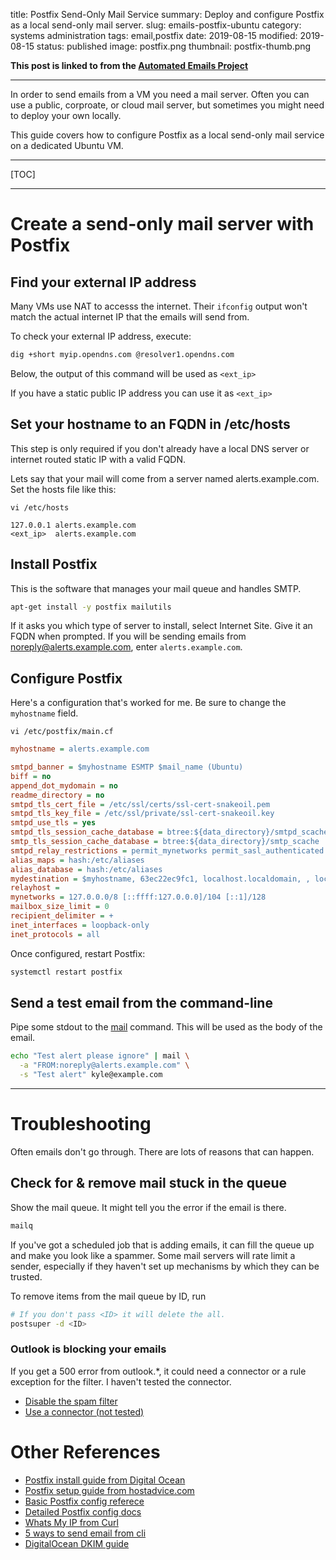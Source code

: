 title: Postfix Send-Only Mail Service
summary: Deploy and configure Postfix as a local send-only mail server.
slug: emails-postfix-ubuntu
category: systems administration
tags: email,postfix
date: 2019-08-15
modified: 2019-08-15
status: published
image: postfix.png
thumbnail: postfix-thumb.png


**This post is linked to from the [Automated Emails Project](/project-email)**

---


In order to send emails from a VM you need a mail server. Often you can use
a public, corproate, or cloud mail server, but sometimes you might need to
deploy your own locally.

This guide covers how to configure Postfix as a local send-only mail service on
a dedicated Ubuntu VM.


---

[TOC]

---


# Create a send-only mail server with Postfix

## Find your external IP address

Many VMs use NAT to accesss the internet. Their `ifconfig` output won't match
the actual internet IP that the emails will send from.

To check your external IP address, execute:

```bash
dig +short myip.opendns.com @resolver1.opendns.com
```

Below, the output of this command will be used as `<ext_ip>`

If you have a static public IP address you can use it as `<ext_ip>`


## Set your hostname to an FQDN in /etc/hosts

This step is only required if you don't already have a local DNS server or
internet routed static IP with a valid FQDN.

Lets say that your mail will come from a server named alerts.example.com.
Set the hosts file like this:

`vi /etc/hosts`
```text
127.0.0.1 alerts.example.com
<ext_ip>  alerts.example.com
```


## Install Postfix

This is the software that manages your mail queue and handles SMTP.

```bash
apt-get install -y postfix mailutils
```

If it asks you which type of server to install, select Internet Site.
Give it an FQDN when prompted. If you will be sending emails from
noreply@alerts.example.com, enter `alerts.example.com`.


## Configure Postfix

Here's a configuration that's worked for me.
Be sure to change the `myhostname` field.

`vi /etc/postfix/main.cf`

```ini
myhostname = alerts.example.com

smtpd_banner = $myhostname ESMTP $mail_name (Ubuntu)
biff = no
append_dot_mydomain = no
readme_directory = no
smtpd_tls_cert_file = /etc/ssl/certs/ssl-cert-snakeoil.pem
smtpd_tls_key_file = /etc/ssl/private/ssl-cert-snakeoil.key
smtpd_use_tls = yes
smtpd_tls_session_cache_database = btree:${data_directory}/smtpd_scache
smtp_tls_session_cache_database = btree:${data_directory}/smtp_scache
smtpd_relay_restrictions = permit_mynetworks permit_sasl_authenticated defer_unauth_destination
alias_maps = hash:/etc/aliases
alias_database = hash:/etc/aliases
mydestination = $myhostname, 63ec22ec9fc1, localhost.localdomain, , localhost
relayhost =
mynetworks = 127.0.0.0/8 [::ffff:127.0.0.0]/104 [::1]/128
mailbox_size_limit = 0
recipient_delimiter = +
inet_interfaces = loopback-only
inet_protocols = all
```

Once configured, restart Postfix:

```bash
systemctl restart postfix
```


## Send a test email from the command-line

Pipe some stdout to the [mail](https://linux.die.net/man/1/mail) command.
This will be used as the body of the email.

```bash
echo "Test alert please ignore" | mail \
  -a "FROM:noreply@alerts.example.com" \
  -s "Test alert" kyle@example.com
```


---


# Troubleshooting

Often emails don't go through. There are lots of reasons that can happen.

## Check for & remove mail stuck in the queue

Show the mail queue. It might tell you the error if the email is there.

```bash
mailq
```

If you've got a scheduled job that is adding emails, it can fill the queue up
and make you look like a spammer. Some mail servers will rate limit a sender,
especially if they haven't set up mechanisms by which they can be trusted.

To remove items from the mail queue by ID, run

```bash
# If you don't pass <ID> it will delete the all.
postsuper -d <ID>
```


### Outlook is blocking your emails
If you get a 500 error from outlook.\*, it could need a connector or a rule
exception for the filter. I haven't tested the connector.
 - [Disable the spam filter](https://docs.sophos.com/central/Customer/help/en-us/central/Customer/tasks/bypassingexchange.html)
 - [Use a connector (not tested)](https://docs.microsoft.com/en-us/exchange/mail-flow-best-practices/use-connectors-to-configure-mail-flow/set-up-connectors-to-route-mail)


# Other References
- [Postfix install guide from Digital Ocean](https://www.digitalocean.com/community/tutorials/how-to-install-and-configure-postfix-as-a-send-only-smtp-server-on-ubuntu-16-04)
- [Postfix setup guide from hostadvice.com](https://hostadvice.com/how-to/how-to-setup-postfix-as-send-only-mail-server-on-an-ubuntu-18-04-dedicated-server-or-vps/)
- [Basic Postfix config referece](http://www.postfix.org/BASIC_CONFIGURATION_README.html)
- [Detailed Postfix config docs](http://www.postfix.org/postconf.5.html)
- [Whats My IP from Curl](https://www.cyberciti.biz/faq/how-to-find-my-public-ip-address-from-command-line-on-a-linux/)
- [5 ways to send email from cli](https://tecadmin.net/ways-to-send-email-from-linux-command-line/)
- [DigitalOcean DKIM guide](https://www.digitalocean.com/community/tutorials/how-to-install-and-configure-dkim-with-postfix-on-debian-wheezy)
